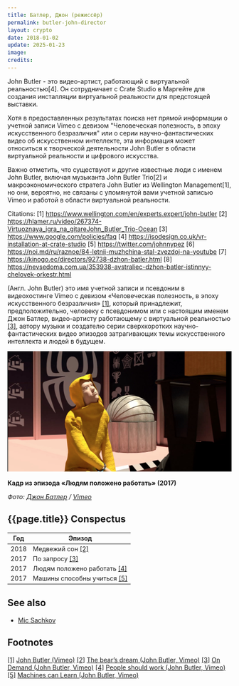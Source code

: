 ```yaml
---
title: Батлер, Джон (режиссёр)
permalink: butler-john-director
layout: crypto
date: 2018-01-02
update: 2025-01-23
image:
credits:
---
```


John Butler - это видео-артист, работающий с виртуальной реальностью[4]. Он сотрудничает с Crate Studio в Маргейте для создания инсталляции виртуальной реальности для предстоящей выставки.

Хотя в предоставленных результатах поиска нет прямой информации о учетной записи Vimeo с девизом "Человеческая полезность, в эпоху искусственного безразличия" или о серии научно-фантастических видео об искусственном интеллекте, эта информация может относиться к творческой деятельности John Butler в области виртуальной реальности и цифрового искусства.

Важно отметить, что существуют и другие известные люди с именем John Butler, включая музыканта John Butler Trio[2] и макроэкономического стратега John Butler из Wellington Management[1], но они, вероятно, не связаны с упомянутой вами учетной записью Vimeo и работой в области виртуальной реальности.

Citations:
[1] https://www.wellington.com/en/experts.expert/john-butler
[2] https://hlamer.ru/video/267374-Virtuoznaya_igra_na_gitareJohn_Butler_Trio-Ocean
[3] https://www.google.com/policies/faq
[4] https://isodesign.co.uk/vr-installation-at-crate-studio
[5] https://twitter.com/johnnypez
[6] https://noi.md/ru/raznoe/84-letnij-muzhchina-stal-zvezdoj-na-youtube
[7] https://kinogo.ec/directors/92738-dzhon-batler.html
[8] https://nevsedoma.com.ua/353938-avstraliec-dzhon-batler-istinnyy-chelovek-orkestr.html


(Англ. John Butler) это имя учетной записи и псевдоним в видеохостинге Vimeo с девизом «Человеческая полезность, в эпоху искусственного безразличия» <span id="a1">[\[1\]](#f1)</span>, который принадлежит, предположительно, человеку с псевдонимом или с настоящим именем Джон Батлер, видео-артисту работающему с виртуальной реальностью <span id="a3">[\[3\]](#f3)</span>, автору музыки и создателю серии сверхкоротких научно-фантастических видео эпизодов затрагивающих темы искусственного интеллекта и людей в будущем.

![](/images/butler-john-video-director.jpg)

**Кадр из эпизода «Людям положено работать» (2017)**

*Фото: [Джон Батлер](butler-john-video-director) / [Vimeo](https://vimeo.com/234232807)*

## {{page.title}} Conspectus

|Год|Эпизод|
|-|-|
|2018|Медвежий сон <span id="a2">[\[2\]](#f2)</span>|
|2017|По запросу <span id="a3">[\[3\]](#f3)</span>|
|2017|Людям положено работать <span id="a4">[\[4\]](#f4)</span>|
|2017|Машины способны учиться <span id="a5">[\[5\]](#f5)</span>|

## See also

+ [Mic Sachkov](sachkov-mic)

## Footnotes

[[1]](#a1) <span id="f1"></span> [John Butler (Vimeo)](https://vimeo.com/user3946359)
[[2]](#a2) <span id="f2"></span> [The bear’s dream (John Butler, Vimeo)](https://vimeo.com/258057890)
[[3]](#a3) <span id="f3"></span> [On Demand (John Butler, Vimeo)](https://vimeo.com/243852930)
[[4]](#a4) <span id="f4"></span> [People should work (John Butler, Vimeo)](https://vimeo.com/234232807)
[[5]](#a5) <span id="f5"></span> [Machines can Learn (John Butler, Vimeo)](https://vimeo.com/255756908)
